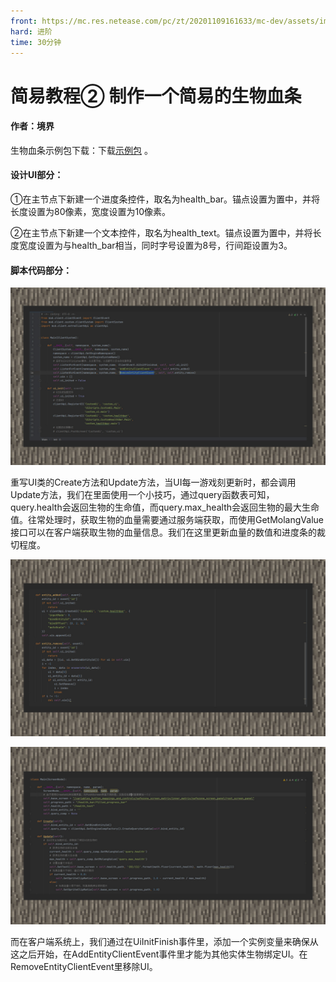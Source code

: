 ```yaml
---
front: https://mc.res.netease.com/pc/zt/20201109161633/mc-dev/assets/img/6_1.67d4a73b.jpg
hard: 进阶
time: 30分钟
---
```


# 简易教程② 制作一个简易的生物血条



#### 作者：境界



生物血条示例包下载：下载[示例包](https://g79.gdl.netease.com/guidedemo-case16.zip) 。

#### 设计UI部分：

①在主节点下新建一个进度条控件，取名为health_bar。锚点设置为置中，并将长度设置为80像素，宽度设置为10像素。

②在主节点下新建一个文本控件，取名为health_text。锚点设置为置中，并将长度宽度设置为与health_bar相当，同时字号设置为8号，行间距设置为3。



#### 脚本代码部分：

![](./images/6_1.jpg)



重写UI类的Create方法和Update方法，当UI每一游戏刻更新时，都会调用Update方法，我们在里面使用一个小技巧，通过query函数表可知，query.health会返回生物的生命值，而query.max_health会返回生物的最大生命值。往常处理时，获取生物的血量需要通过服务端获取，而使用GetMolangValue接口可以在客户端获取生物的血量信息。我们在这里更新血量的数值和进度条的裁切程度。

![](./images/6_2.jpg)

![](./images/6_3.jpg)



而在客户端系统上，我们通过在UiInitFinish事件里，添加一个实例变量来确保从这之后开始，在AddEntityClientEvent事件里才能为其他实体生物绑定UI。在RemoveEntityClientEvent里移除UI。
